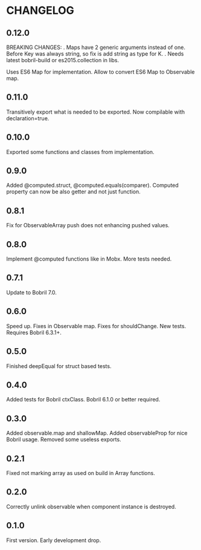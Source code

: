 CHANGELOG
===

0.12.0
--

BREAKING CHANGES:
. Maps have 2 generic arguments instead of one. Before Key was always string, so fix is add string as type for K.
. Needs latest bobril-build or es2015.collection in libs.

Uses ES6 Map for implementation. Allow to convert ES6 Map to Observable map. 

0.11.0
--

Transitively export what is needed to be exported. Now compilable with declaration=true.

0.10.0
--

Exported some functions and classes from implementation.

0.9.0
--

Added @computed.struct, @computed.equals(comparer). Computed property can now be also getter and not just function.

0.8.1
--

Fix for ObservableArray push does not enhancing pushed values.

0.8.0
--

Implement @computed functions like in Mobx. More tests needed.

0.7.1
--

Update to Bobril 7.0.

0.6.0
--

Speed up. Fixes in Observable map. Fixes for shouldChange. New tests. Requires Bobril 6.3.1+.

0.5.0
--

Finished deepEqual for struct based tests.

0.4.0
--

Added tests for Bobril ctxClass. Bobril 6.1.0 or better required.

0.3.0
--

Added observable.map and shallowMap. Added observableProp for nice Bobril usage. Removed some useless exports.

0.2.1
--

Fixed not marking array as used on build in Array functions.

0.2.0
--

Correctly unlink observable when component instance is destroyed.

0.1.0
--

First version. Early development drop.
